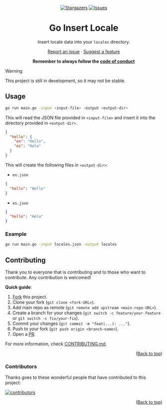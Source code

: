 <a name="readme-top"></a>

<div align="center">

[![Stargazers][stars-shield]][stars-url]
[![Issues][issues-shield]][issues-url]

# Go Insert Locale

Insert locale data into your `locales` directory.

[Report an issue](https://github.com/AlejandroSuero/go-insert-locale/issues/new?assignees=&labels=bug&projects=&template=bug_report.yml&title=%5BBug%5D%3A+)
· [Suggest a feature](https://github.com/AlejandroSuero/go-insert-locale/issues/new?assignees=&labels=enhancement&projects=&template=feature_request.md&title=%5BFeat%5D%3A+)

**Remember to always follow the [code of conduct](https://github.com/AlejandroSuero/go-insert-locale/blob/main/CODE_OF_CONDUCT.md#contributor-covenant-code-of-conduct)**

</div>

> [!warning]
>
> This project is still in development, so it may not be stable.

## Usage

```bash
go run main.go -input <input-file> -output <output-dir>
```

This will read the JSON file provided in `<input-file>` and insert it into the
directory provided in `<output-dir>`.

```json
{
  "hello": {
    "en": "Hello",
    "es": "Hola"
  }
}
```

This will create the following files in `<output-dir>`:

- `en.json`

```json
{
  "hello": "Hello"
}
```

- `es.json`

```json
{
  "hello": "Hola"
}
```

### Example

```bash
go run main.go -input locales.json -output locales
```

## Contributing

Thank you to everyone that is contributing and to those who want to contribute.
Any contribution is welcomed!

**Quick guide**:

1. [Fork](https://github.com/AlejandroSuero/go-insert-locale/fork) this
   project.
2. Clone your fork (`git clone <fork-URL>`).
3. Add main repo as remote (`git remote add upstream <main-repo-URL>`).
4. Create a branch for your changes (`git switch -c feature/your-feature` or
   `git switch -c fix/your-fix`).
5. Commit your changes (`git commit -m "feat(...): ..."`).
6. Push to your fork (`git push origin <branch-name>`).
7. Open a [PR](https://github.com/AlejandroSuero/go-insert-locale/pulls).

For more information, check
[CONTRIBUTING.md](https://github.com/AlejandroSuero/go-insert-locale/blob/main/CONTRIBUTING.md).

<div align="right">
  (<a href="#readme-top">Back to top</a>)
</div>

### Contributors

Thanks goes to these wonderful people that have contributed to this project:

[![contributors][contributors-img]][contributors-url]

<div align="right">
  (<a href="#readme-top">Back to top</a>)
</div>

[stars-shield]: https://img.shields.io/github/stars/AlejandroSuero/go-insert-locale.svg?style=for-the-badge
[stars-url]: https://github.com/AlejandroSuero/go-insert-locale/stargazers
[issues-shield]: https://img.shields.io/github/issues/AlejandroSuero/go-insert-locale.svg?style=for-the-badge
[issues-url]: https://github.com/AlejandroSuero/go-insert-locale/issues
[contributors-url]: https://github.com/AlejandroSuero/go-insert-locale/graphs/contributors
[contributors-img]: https://contrib.rocks/image?repo=AlejandroSuero/go-insert-locale
